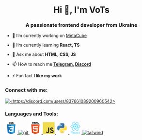 <h1 align="center">Hi 👋, I'm VoTs</h1>
<h3 align="center">A passionate frontend developer from Ukraine</h3>

- 🔭 I’m currently working on [MetaCube](https://github.com/v0ts/MetaCube)

- 🌱 I’m currently learning **React, TS**

<!--- - 👯 I’m looking to collaborate on [some thing](some link)

- 🤝 I’m looking for help with [some thing](some link)

- 👨‍💻 All of my projects are available at (in working) [in working](in working) --->

- 💬 Ask me about **HTML, CSS, JS**

- 📫 How to reach me **[Telegram](https://t.me/VoTs_VoTs), [Discord](<https://discord.com/users/837661039200960542>)**

- ⚡ Fun fact **I like my work**

<h3 align="left">Connect with me:</h3>
<p align="left">
<a href="https://discord.com/users/837661039200960542" target="blank"><img align="center" src="https://raw.githubusercontent.com/rahuldkjain/github-profile-readme-generator/master/src/images/icons/Social/discord.svg" alt="<https://discord.com/users/837661039200960542>" height="30" width="40" /></a>
</p>

<h3 align="left">Languages and Tools:</h3>
<p align="left"> <a href="https://www.w3schools.com/css/" target="_blank" rel="noreferrer"> <img src="https://raw.githubusercontent.com/devicons/devicon/master/icons/css3/css3-original-wordmark.svg" alt="css3" width="40" height="40"/> </a> <a href="https://git-scm.com/" target="_blank" rel="noreferrer"> <img src="https://www.vectorlogo.zone/logos/git-scm/git-scm-icon.svg" alt="git" width="40" height="40"/> </a> <a href="https://www.w3.org/html/" target="_blank" rel="noreferrer"> <img src="https://raw.githubusercontent.com/devicons/devicon/master/icons/html5/html5-original-wordmark.svg" alt="html5" width="40" height="40"/> </a> <a href="https://developer.mozilla.org/en-US/docs/Web/JavaScript" target="_blank" rel="noreferrer"> <img src="https://raw.githubusercontent.com/devicons/devicon/master/icons/javascript/javascript-original.svg" alt="javascript" width="40" height="40"/> </a> <a href="https://www.python.org" target="_blank" rel="noreferrer"> <img src="https://raw.githubusercontent.com/devicons/devicon/master/icons/python/python-original.svg" alt="python" width="40" height="40"/> </a> <a href="https://reactjs.org/" target="_blank" rel="noreferrer"> <img src="https://raw.githubusercontent.com/devicons/devicon/master/icons/react/react-original-wordmark.svg" alt="react" width="40" height="40"/> </a> <a href="https://tailwindcss.com/" target="_blank" rel="noreferrer"> <img src="https://www.vectorlogo.zone/logos/tailwindcss/tailwindcss-icon.svg" alt="tailwind" width="40" height="40"/> </a> </p>
